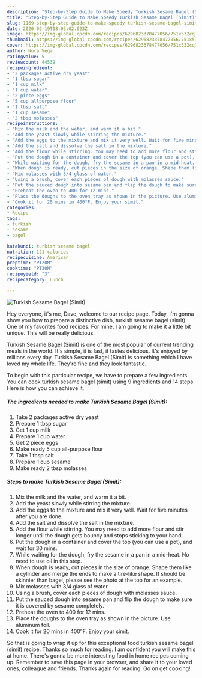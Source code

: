 ```yaml
---
description: "Step-by-Step Guide to Make Speedy Turkish Sesame Bagel (Simit)"
title: "Step-by-Step Guide to Make Speedy Turkish Sesame Bagel (Simit)"
slug: 1169-step-by-step-guide-to-make-speedy-turkish-sesame-bagel-simit
date: 2020-06-19T08:03:02.623Z
image: https://img-global.cpcdn.com/recipes/6296823378477056/751x532cq70/turkish-sesame-bagel-simit-recipe-main-photo.jpg
thumbnail: https://img-global.cpcdn.com/recipes/6296823378477056/751x532cq70/turkish-sesame-bagel-simit-recipe-main-photo.jpg
cover: https://img-global.cpcdn.com/recipes/6296823378477056/751x532cq70/turkish-sesame-bagel-simit-recipe-main-photo.jpg
author: Nora Vega
ratingvalue: 5
reviewcount: 44539
recipeingredient:
- "2 packages active dry yeast"
- "1 tbsp sugar"
- "1 cup milk"
- "1 cup water"
- "2 piece eggs"
- "5 cup allpurpose flour"
- "1 tbsp salt"
- "1 cup sesame"
- "2 tbsp molasses"
recipeinstructions:
- "Mix the milk and the water, and warm it a bit."
- "Add the yeast slowly while stirring the mixture."
- "Add the eggs to the mixture and mix it very well. Wait for five minutes after you are done."
- "Add the salt and dissolve the salt in the mixture."
- "Add the flour while stirring. You may need to add more flour and stir longer until the dough gets bouncy and stops sticking to your hand."
- "Put the dough in a container and cover the top (you can use a pot), and wait for 30 mins."
- "While waiting for the dough, fry the sesame in a pan in a mid-heat. No need to use oil in this step."
- "When dough is ready, cut pieces in the size of orange. Shape them like a cylinder and merge the ends to make a tire-like shape. It should be skinnier than bagel, please see the photo at the top for an example."
- "Mix molasses with 3/4 glass of water."
- "Using a brush, cover each pieces of dough with molasses sauce."
- "Put the sauced dough into sesame pan and flip the dough to make sure it is covered by sesame completely."
- "Preheat the oven to 400 for 12 mins."
- "Place the doughs to the oven tray as shown in the picture. Use aluminum foil."
- "Cook it for 20 mins in 400°F. Enjoy your simit."
categories:
- Recipe
tags:
- turkish
- sesame
- bagel

katakunci: turkish sesame bagel 
nutrition: 121 calories
recipecuisine: American
preptime: "PT20M"
cooktime: "PT30M"
recipeyield: "3"
recipecategory: Lunch

---
```



![Turkish Sesame Bagel (Simit)](https://img-global.cpcdn.com/recipes/6296823378477056/751x532cq70/turkish-sesame-bagel-simit-recipe-main-photo.jpg)

Hey everyone, it's me, Dave, welcome to our recipe page. Today, I'm gonna show you how to prepare a distinctive dish, turkish sesame bagel (simit). One of my favorites food recipes. For mine, I am going to make it a little bit unique. This will be really delicious.

Turkish Sesame Bagel (Simit) is one of the most popular of current trending meals in the world. It's simple, it is fast, it tastes delicious. It's enjoyed by millions every day. Turkish Sesame Bagel (Simit) is something which I have loved my whole life. They're fine and they look fantastic.




To begin with this particular recipe, we have to prepare a few ingredients. You can cook turkish sesame bagel (simit) using 9 ingredients and 14 steps. Here is how you can achieve it.

<!--inarticleads1-->

##### The ingredients needed to make Turkish Sesame Bagel (Simit):

1. Take 2 packages active dry yeast
1. Prepare 1 tbsp sugar
1. Get 1 cup milk
1. Prepare 1 cup water
1. Get 2 piece eggs
1. Make ready 5 cup all-purpose flour
1. Take 1 tbsp salt
1. Prepare 1 cup sesame
1. Make ready 2 tbsp molasses




<!--inarticleads2-->

##### Steps to make Turkish Sesame Bagel (Simit):

1. Mix the milk and the water, and warm it a bit.
1. Add the yeast slowly while stirring the mixture.
1. Add the eggs to the mixture and mix it very well. Wait for five minutes after you are done.
1. Add the salt and dissolve the salt in the mixture.
1. Add the flour while stirring. You may need to add more flour and stir longer until the dough gets bouncy and stops sticking to your hand.
1. Put the dough in a container and cover the top (you can use a pot), and wait for 30 mins.
1. While waiting for the dough, fry the sesame in a pan in a mid-heat. No need to use oil in this step.
1. When dough is ready, cut pieces in the size of orange. Shape them like a cylinder and merge the ends to make a tire-like shape. It should be skinnier than bagel, please see the photo at the top for an example.
1. Mix molasses with 3/4 glass of water.
1. Using a brush, cover each pieces of dough with molasses sauce.
1. Put the sauced dough into sesame pan and flip the dough to make sure it is covered by sesame completely.
1. Preheat the oven to 400 for 12 mins.
1. Place the doughs to the oven tray as shown in the picture. Use aluminum foil.
1. Cook it for 20 mins in 400°F. Enjoy your simit.




So that is going to wrap it up for this exceptional food turkish sesame bagel (simit) recipe. Thanks so much for reading. I am confident you will make this at home. There's gonna be more interesting food in home recipes coming up. Remember to save this page in your browser, and share it to your loved ones, colleague and friends. Thanks again for reading. Go on get cooking!
